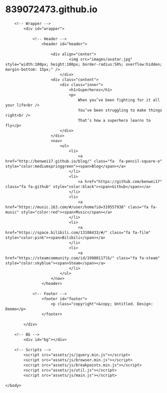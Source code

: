 # 839072473.github.io
<!DOCTYPE HTML>
<!--
	Dimension by HTML5 UP
	html5up.net | @ajlkn
	Free for personal and commercial use under the CCA 3.0 license (html5up.net/license)
-->
<html>
	<head>
		<title>南风知我意</title>
		<meta charset="utf-8" />
		<meta name="viewport" content="width=device-width, initial-scale=1, user-scalable=no" />
		<link rel="stylesheet" href="assets/css/main.css" />
		<link rel="Shortcut Icon" href="favicon.ico" type="image/x-icon"/>
		<noscript><link rel="stylesheet" href="assets/css/noscript.css" /></noscript>
	</head>
	<body class="is-preload" >

		<!-- Wrapper -->
			<div id="wrapper">

				<!-- Header -->
					<header id="header">
		
						<div align="center">
								<img src="images/avatar.jpg" style="width:100px; height:100px; border-radius:50%; overflow:hidden; margin-bottom: 15px;" />
							</div>
						<div class="content">
							<div class="inner">
								<h1>Superheros</h1>
								<p>
								    When you’ve been fighting for it all your life<br />
									You’ve been struggling to make things right<br />
									That’s how a superhero learns to fly</p>
							</div>
						</div>
						<nav>
							<ul>
								<li>
									<a href="http://benwei17.github.io/blog/" class="fa  fa-pencil-square-o" style="color:mediumspringgreen"><span>Blog</span></a>
								</li>
								<li>
									<a href="https://github.com/benwei17" class="fa fa-github" style="color:black"><span>Github</span></a>
								</li>
								<li>
									<a href="https://music.163.com/#/user/home?id=319557938" class="fa fa-music" style="color:red"><span>Music</span></a>
								</li>
								<li>
									<a href="https://space.bilibili.com/13108433/#/" class="fa fa-film" style="color:pink"><span>Bilibili</span></a>
								</li>
								<li>
									<a href="https://steamcommunity.com/id/19980117lb/" class="fa fa-steam" style="color:skyblue"><span>Steam</span></a>
								</li>
							</ul>
						</nav>
					</header>

				<!-- Footer -->
					<footer id="footer">
						<p class="copyright">&copy; Untitled. Design: Deemo</p>
					</footer>

			</div>

		<!-- BG -->
			<div id="bg"></div>

		<!-- Scripts -->
			<script src="assets/js/jquery.min.js"></script>
			<script src="assets/js/browser.min.js"></script>
			<script src="assets/js/breakpoints.min.js"></script>
			<script src="assets/js/util.js"></script>
			<script src="assets/js/main.js"></script>

	</body>
</html>
